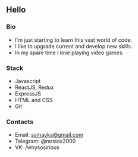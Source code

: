 ## Hello

### Bio
- I'm just starting to learn this vast world of code.
- I like to upgrade current and develop new skills.
- In my spare time i love playing video games.

### Stack
- Javascript
- ReactJS, Redux
- ExpressJS
- HTML and CSS
- Git

### Contacts
- Email: ssmayka@gmail.com
- Telegram: @mrstas2000
- VK: /whysosirious
